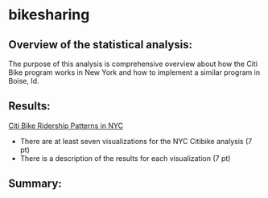 # bikesharing

## Overview of the statistical analysis:

The purpose of this analysis is comprehensive overview about how the Citi Bike program works in New York and how to implement a similar program in Boise, Id.

## Results:

[Citi Bike Ridership Patterns in NYC](https://public.tableau.com/views/RidershipPatterns/RidershipPatterns?:language=en-US&publish=yes&:display_count=n&:origin=viz_share_link)

- There are at least seven visualizations for the NYC Citibike analysis (7 pt)
- There is a description of the results for each visualization (7 pt)

## Summary:
